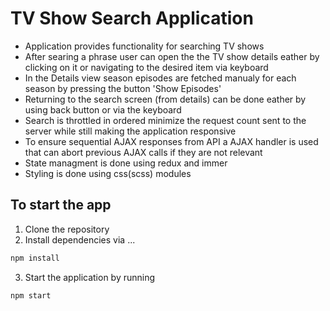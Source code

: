 # TV Show Search Application

- Application provides functionality for searching TV shows
- After searing a phrase user can open the the TV show details eather by clicking on it or navigating to the desired item via keyboard
- In the Details view season episodes are fetched manualy for each season by pressing the button 'Show Episodes'
- Returning to the search screen (from details) can be done eather by using back button or via the keyboard
- Search is throttled in ordered minimize the request count sent to the server while still making the application responsive
- To ensure sequential AJAX responses from API a AJAX handler is used that can abort previous AJAX calls if they are not relevant
- State managment is done using redux and immer 
- Styling is done using css(scss) modules



## To start the app

1) Clone the repository
2) Install dependencies via ...

```sh
npm install
```
3) Start the application by running

```sh
npm start
```


